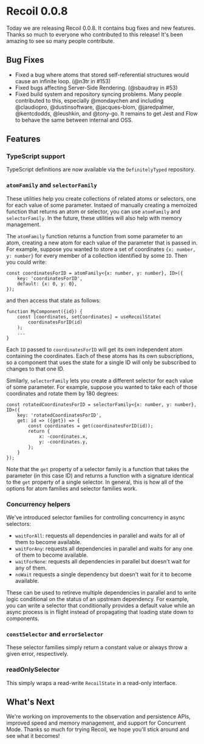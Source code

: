 # Recoil 0.0.8

Today we are releasing Recoil 0.0.8. It contains bug fixes and new features. Thanks so much to everyone who contributed to this release! It's been amazing to see so many people contribute.

## Bug Fixes

- Fixed a bug where atoms that stored self-referential structures would cause an infinite loop. (@n3tr in #153)
- Fixed bugs affecting Server-Side Rendering. (@sbaudray in #53)
- Fixed build system and repository syncing problems. Many people contributed to this, especially @mondaychen and including
@claudiopro, @dustinsoftware, @jacques-blom, @jaredpalmer, @kentcdodds, @leushkin, and @tony-go. It remains to get Jest and Flow to behave the same between internal and OSS.

## Features

### TypeScript support

TypeScript definitions are now available via the `DefinitelyTyped` repository.

### `atomFamily` and `selectorFamily`

These utilities help you create collections of related atoms or selectors, one for each value of some parameter. Instaed of manually creating a memoized function that returns an atom or selector, you can use `atomFamily` and `selectorFamily`. In the future, these utilities will also help with memory management.

The `atomFamily` function returns a function from some parameter to an atom, creating a new atom for each value of the parameter that is passed in. For example, suppose you wanted to store a set of coordinates `{x: number, y: number}` for every member of a collection identified by some `ID`. Then you could write:

```
const coordinatesForID = atomFamily<{x: number, y: number}, ID>({
    key: 'coordinatesForID',
    default: {x: 0, y: 0},
});
```

and then access that state as follows:

```
function MyComponent({id}) {
    const [coordinates, setCoordinates] = useRecoilState(
        coordinatesForID(id)
    );
    ...
}
```

Each `ID` passed to `coordinatesForID` will get its own independent atom containing the coordinates. Each of these atoms has its own subscriptions, so a component that uses the state for a single ID will only be subscribed to changes to that one ID.

Similarly, `selectorFamily` lets you create a different selector for each value of some parameter. For example, suppose you wanted to take each of those coordinates and rotate them by 180 degrees:

```
const rotatedCoordinatesForID = selectorFamily<{x: number, y: number}, ID>({
    key: 'rotatedCoordinatesForID',
    get: id => ({get}) => {
        const coordinates = get(coordinatesForID(id));
        return {
            x: -coordinates.x,
            y: -coordinates.y,
        };
    }
});
```

Note that the `get` property of a selector family is a function that takes the parameter (in this case ID) and returns a function with a signature identical to the `get` property of a single selector. In general, this is how all of the options for atom families and selector families work.

### Concurrency helpers

We've introduced selector families for controlling concurrency in async selectors:

- `waitForAll`: requests all dependencies in parallel and waits for all of them to become available.
- `waitForAny`: requests all dependencies in parallel and waits for any one of them to become available.
- `waitForNone`: requests all dependencies in parallel but doesn't wait for any of them.
- `noWait` requests a single dependency but doesn't wait for it to become available.

These can be used to retireve multiple dependencies in parallel and to write logic conditional on the status of an upstream dependency. For example, you can write a selector that conditionally provides a default value while an async process is in flight instead of propagating that loading state down to components.

### `constSelector` and `errorSelector`

These selector families simply return a constant value or always throw a given error, respectively.

### readOnlySelector

This simply wraps a read-write `RecoilState` in a read-only interface.

## What's Next

We're working on improvements to the observation and persistence APIs, improved speed and memory management, and support for Concurrent Mode. Thanks so much for trying Recoil, we hope you'll stick around and see what it becomes!
